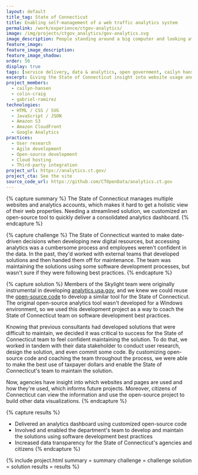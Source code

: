 ```yaml
---
layout: default
title_tag: State of Connecticut
title: Enabling self-management of a web traffic analytics system
permalink: /work/experience/ctgov-analytics/
image: /img/projects/ctgov_analytics/gov-analytics.svg
image_description: People standing around a big computer and looking at a screen displaying analytical data.
feature_image:
feature_image_description:
feature_image_shadow:
order: 50
display: true
tags: [service delivery, data & analytics, open government, cailyn hansen, colin craig, gabriel ramirez]
excerpt: Giving the State of Connecticut insight into website usage and trends to better serve the needs of their constituents.
project_members:
  - cailyn-hansen
  - colin-craig
  - gabriel-ramirez
technologies:
  - HTML / CSS / SVG
  - JavaScript / JSON
  - Amazon S3
  - Amazon CloudFront
  - Google Analytics
practices:
  - User research
  - Agile development
  - Open-source development
  - Cloud hosting
  - Third-party integration
project_url: https://analytics.ct.gov/
project_cta: See the site
source_code_url: https://github.com/CTOpenData/analytics.ct.gov
---
```


{% capture summary %}
The State of Connecticut manages multiple websites and analytics accounts, which
makes it hard to get a holistic view of their web properties. Needing a
streamlined solution, we customized an open-source tool to quickly deliver a
consolidated analytics dashboard.
{% endcapture %}

{% capture challenge %}
The State of Connecticut wanted to make date-driven decisions when developing new
digital resources, but accessing analytics was a cumbersome process and employees
weren't confident in the data. In the past, they'd worked with external teams
that developed solutions and then handed them off for maintenance. The team was
maintaining the solutions using some software development processes, but wasn't
sure if they were following best practices.
{% endcapture %}

{% capture solution %}
Members of the Skylight team were originally instrumental in developing
[analytics.usa.gov](https://analytics.usa.gov/),
and we knew we could reuse the
[open-source code](https://github.com/18F/analytics.usa.gov)
to develop a similar tool for the State of Connecticut. The original open-source
analytics tool wasn't developed for a Windows environment, so we used this development
project as a way to coach the State of Connecticut team on software development best practices.

Knowing that previous consultants had developed solutions that were difficult
to maintain, we decided it was critical to success for the State of Connecticut team to feel
confident maintaining the solution. To do that, we worked in tandem with their
data stakeholder to conduct user research, design the solution, and even commit some code. 
By customizing open-source code and coaching the team throughout the process, we were able to make the
best use of taxpayer dollars and enable the State of Connecticut's team to maintain the solution.

Now, agencies have insight into which websites and pages are used and how
they're used, which informs future projects. Moreover, citizens of Connecticut
can view the information and use the open-source project to build other data
visualizations.
{% endcapture %}

{% capture results %}
- Delivered an analytics dashboard using customized open-source code
- Involved and enabled the department's team to develop and maintain the solutions using software development best practices
- Increased data transparency for the State of Connecticut's agencies and citizens
{% endcapture %}

{% include project.html
  summary = summary
  challenge = challenge
  solution = solution
  results = results
%}
